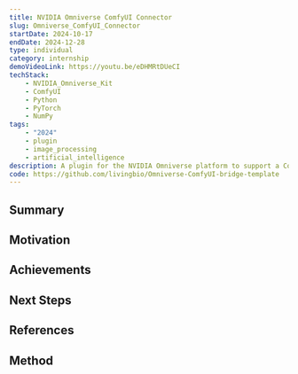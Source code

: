 ```yaml
---
title: NVIDIA Omniverse ComfyUI Connector
slug: Omniverse_ComfyUI_Connector
startDate: 2024-10-17
endDate: 2024-12-28
type: individual
category: internship
demoVideoLink: https://youtu.be/eDHMRtDUeCI
techStack:
    - NVIDIA_Omniverse_Kit
    - ComfyUI
    - Python
    - PyTorch
    - NumPy
tags:
    - "2024"
    - plugin
    - image_processing
    - artificial_intelligence
description: A plugin for the NVIDIA Omniverse platform to support a ComfyUI workflow directly within the viewport.
code: https://github.com/livingbio/Omniverse-ComfyUI-bridge-template
---
```


## Summary

## Motivation

## Achievements

## Next Steps

## References

## Method

